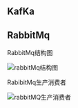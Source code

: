 ## KafKa



## RabbitMq



RabbitMq结构图

![rabbitMq结构图](https://i.loli.net/2020/09/20/gzw7LvJlCDRFEpV.png)



RabibitMq生产消费者

![rabbitMQ生产消费者](https://i.loli.net/2020/09/20/nhcVtX5iQKsbpSd.png)